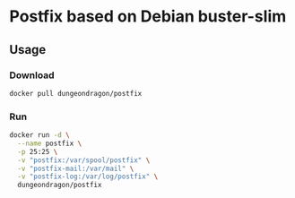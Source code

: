 # Postfix based on Debian buster-slim


## Usage

### Download

```bash
docker pull dungeondragon/postfix
```

### Run

```bash
docker run -d \
  --name postfix \
  -p 25:25 \
  -v "postfix:/var/spool/postfix" \
  -v "postfix-mail:/var/mail" \
  -v "postfix-log:/var/log/postfix" \
  dungeondragon/postfix
```

